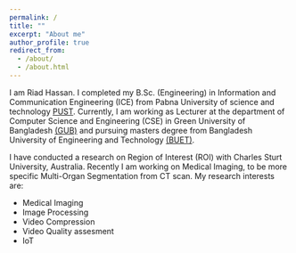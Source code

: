 ```yaml
---
permalink: /
title: ""
excerpt: "About me"
author_profile: true
redirect_from: 
  - /about/
  - /about.html
---
```

I am Riad Hassan. I completed my B.Sc. (Engineering) in Information and Communication Engineering (ICE) from Pabna University of science and technology [PUST](https://pust.ac.bd/). Currently, I am working as Lecturer at the department of Computer Science and Engineering (CSE) in Green University of Bangladesh [(GUB)](https://green.edu.bd/) and pursuing masters degree from Bangladesh University of Engineering and Technology [(BUET)](https://www.buet.ac.bd/).

I have conducted a research on Region of Interest (ROI) with Charles Sturt University, Australia. Recently I am working on Medical Imaging, to be more specific Multi-Organ Segmentation from CT scan. My research interests are:

* Medical Imaging
* Image Processing
* Video Compression
* Video Quality assesment
* IoT
